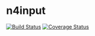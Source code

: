 # n4input
[![Build Status](https://secure.travis-ci.org/N4Works/n4input.png?branch=master)](https://travis-ci.org/N4Works/n4input)
[![Coverage Status](https://coveralls.io/repos/N4Works/n4input/badge.svg?branch=master&service=github)](https://coveralls.io/r/N4Works/n4input/?branch=master)
